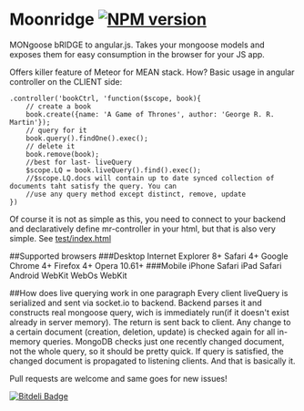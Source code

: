 Moonridge   [![NPM version](https://badge.fury.io/js/moonridge.png)](http://badge.fury.io/js/moonridge)
=========

MONgoose bRIDGE to angular.js. Takes your mongoose models and exposes them for easy consumption in the browser for your JS app.

Offers killer feature of Meteor for MEAN stack. How?
Basic usage in angular controller on the CLIENT side:
    
    .controller('bookCtrl, 'function($scope, book){
        // create a book
        book.create({name: 'A Game of Thrones', author: 'George R. R. Martin'});
        // query for it
        book.query().findOne().exec();
        // delete it
        book.remove(book);
        //best for last- liveQuery
        $scope.LQ = book.liveQuery().find().exec();
        //$scope.LQ.docs will contain up to date synced collection of documents taht satisfy the query. You can
        //use any query method except distinct, remove, update
    })
    
Of course it is not as simple as this, you need to connect to your backend and declaratively define mr-controller in your html, but that is also very simple. See [test/index.html](https://github.com/capaj/Moonridge/blob/master/test/index.html)     

##Supported browsers
###Desktop
    Internet Explorer 8+
    Safari 4+
    Google Chrome 4+
    Firefox 4+
    Opera 10.61+
###Mobile
    iPhone Safari
    iPad Safari
    Android WebKit
    WebOs WebKit
    
##How does live querying work in one paragraph
Every client liveQuery is serialized and sent via socket.io to backend. Backend parses it and constructs real mongoose query, wich is immediately run(if it doesn't exist already in server memory). The return is sent back to client. Any change to a certain document (creation, deletion, update) is checked again for all in-memory queries. MongoDB checks just one recently changed document, not the whole query, so it should be pretty quick. If query is satisfied, the changed document is propagated to listening clients. And that is basically it.

Pull requests are welcome and same goes for new issues!

[![Bitdeli Badge](https://d2weczhvl823v0.cloudfront.net/capaj/moonridge/trend.png)](https://bitdeli.com/free "Bitdeli Badge")

